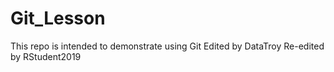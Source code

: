 # Git_Lesson
This repo is intended to demonstrate using Git
Edited by DataTroy
Re-edited by RStudent2019

